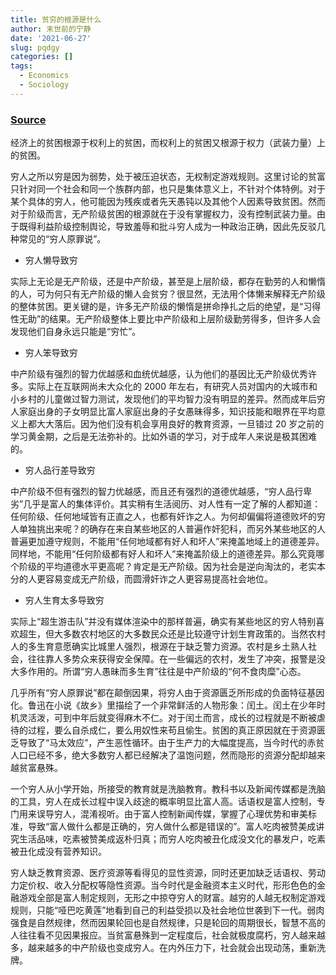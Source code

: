 ```yaml
---
title: 贫穷的根源是什么
author: 末世前的宁静
date: '2021-06-27'
slug: pqdgy
categories: []
tags:
  - Economics
  - Sociology
---
```



### [Source](https://www.zhihu.com/question/24518034/answer/282021531)

经济上的贫困根源于权利上的贫困，而权利上的贫困又根源于权力（武装力量）上的贫困。

穷人之所以穷是因为弱势，处于被压迫状态，无权制定游戏规则。这里讨论的贫富只针对同一个社会和同一个族群内部，也只是集体意义上，不针对个体特例。对于某个具体的穷人，他可能因为残疾或者先天愚钝以及其他个人因素导致贫困。然而对于阶级而言，无产阶级贫困的根源就在于没有掌握权力，没有控制武装力量。由于既得利益阶级控制舆论，导致羞辱和批斗穷人成为一种政治正确，因此先反驳几种常见的“穷人原罪说”。

* 穷人懒导致穷

实际上无论是无产阶级，还是中产阶级，甚至是上层阶级，都存在勤劳的人和懒惰的人，可为何只有无产阶级的懒人会贫穷？很显然，无法用个体懒来解释无产阶级的整体贫困。更关键的是，许多无产阶级的懒惰是拼命挣扎之后的绝望，是“习得性无助”的结果。无产阶级整体上要比中产阶级和上层阶级勤劳得多，但许多人会发现他们自身永远只能是“穷忙”。

* 穷人笨导致穷

中产阶级有强烈的智力优越感和血统优越感，认为他们的基因比无产阶级优秀许多。实际上在互联网尚未大众化的 2000 年左右，有研究人员对国内的大城市和小乡村的儿童做过智力测试，发现他们的平均智力没有明显的差异。然而成年后穷人家庭出身的子女明显比富人家庭出身的子女愚昧得多，知识技能和眼界在平均意义上都大大落后。因为他们没有机会享用良好的教育资源，一旦错过 20 岁之前的学习黄金期，之后是无法弥补的。比如外语的学习，对于成年人来说是极其困难的。

* 穷人品行差导致穷

中产阶级不但有强烈的智力优越感，而且还有强烈的道德优越感，“穷人品行卑劣”几乎是富人的集体评价。其实稍有生活阅历、对人性有一定了解的人都知道：任何阶级、任何地域皆有正直之人，也都有奸诈之人。为何却偏偏将道德败坏的穷人单独挑出来呢？的确存在来自某些地区的人普遍作奸犯科，而另外某些地区的人普遍更加遵守规则，不能用“任何地域都有好人和坏人”来掩盖地域上的道德差异。同样地，不能用“任何阶级都有好人和坏人”来掩盖阶级上的道德差异。那么究竟哪个阶级的平均道德水平更高呢？肯定是无产阶级。因为社会是逆向淘汰的，老实本分的人更容易变成无产阶级，而圆滑奸诈之人更容易提高社会地位。

* 穷人生育太多导致穷

实际上“超生游击队”并没有媒体渲染中的那样普遍，确实有某些地区的穷人特别喜欢超生，但大多数农村地区的大多数民众还是比较遵守计划生育政策的。当然农村人的多生育意愿确实比城里人强烈，根源在于缺乏警力资源。农村是乡土熟人社会，往往靠人多势众来获得安全保障。在一些偏远的农村，发生了冲突，报警是没大多作用的。所谓“穷人愚昧而多生育”往往是中产阶级的“何不食肉糜”心态。

几乎所有“穷人原罪说”都在颠倒因果，将穷人由于资源匮乏所形成的负面特征基因化。鲁迅在小说《故乡》里描绘了一个非常鲜活的人物形象：闰土。闰土在少年时机灵活泼，可到中年后就变得麻木不仁。对于闰土而言，成长的过程就是不断被虐待的过程，要么自杀成仁，要么用奴性来苟且偷生。贫困的真正原因就在于资源匮乏导致了“马太效应”，产生恶性循环。由于生产力的大幅度提高，当今时代的赤贫人口已经不多，绝大多数穷人都已经解决了温饱问题，然而隐形的资源分配却越来越贫富悬殊。

一个穷人从小学开始，所接受的教育就是洗脑教育。教科书以及新闻传媒都是洗脑的工具，穷人在成长过程中误入歧途的概率明显比富人高。话语权是富人控制，专门用来误导穷人，混淆视听。由于富人控制新闻传媒，掌握了心理优势和审美标准，导致“富人做什么都是正确的，穷人做什么都是错误的”。富人吃肉被赞美成讲究生活品味，吃素被赞美成返朴归真；而穷人吃肉被丑化成没文化的暴发户，吃素被丑化成没有营养知识。

穷人缺乏教育资源、医疗资源等看得见的显性资源，同时还更加缺乏话语权、劳动力定价权、收入分配权等隐性资源。当今时代是金融资本主义时代，形形色色的金融游戏全部是富人制定规则，无形之中掠夺穷人的财富。越穷的人越无权制定游戏规则，只能“哑巴吃黄莲”地看到自己的利益受损以及社会地位世袭到下一代。弱肉强食是自然规律，然而因果轮回也是自然规律，只是轮回的周期很长，智慧不高的人往往看不见因果报应。当贫富悬殊到一定程度后，社会就极度腐朽，穷人越来越多，越来越多的中产阶级也变成穷人。在内外压力下，社会就会出现动荡，重新洗牌。


